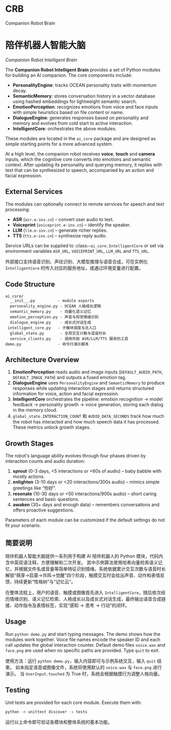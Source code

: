 # CRB
Companion Robot Brain
# 陪伴机器人智能大脑

*Companion Robot Intelligent Brain*

The **Companion Robot Intelligent Brain** provides a set of Python modules for
building an AI companion. The core components include:

- **PersonalityEngine**: tracks OCEAN personality traits with momentum decay.
- **SemanticMemory**: stores conversation history in a vector database using
  hashed embeddings for lightweight semantic search.
- **EmotionPerception**: recognizes emotions from voice and face inputs with
  simple heuristics based on file content or name.
- **DialogueEngine**: generates responses based on personality and memory and
  evolves from cold start to active interaction.
- **IntelligentCore**: orchestrates the above modules.

These modules are located in the `ai_core` package and are designed as simple
starting points for a more advanced system.

At a high level, the companion robot receives **voice**, **touch** and
**camera** inputs, which the cognitive core converts into emotions and semantic
context. After updating its personality and querying memory, it replies with
text that can be synthesized to speech, accompanied by an action and facial
expression.

## External Services

The modules can optionally connect to remote services for speech and text
processing:

- **ASR** (`asr.e-inv.cn`) – convert user audio to text.
- **Voiceprint** (`voiceprint.e-inv.cn`) – identify the speaker.
- **LLM** (`llm.e-inv.cn`) – generate richer replies.
- **TTS** (`tts.e-inv.cn`) – synthesize reply audio.

Service URLs can be supplied to :class:`~ai_core.IntelligentCore` or set via
environment variables ``ASR_URL``, ``VOICEPRINT_URL``, ``LLM_URL`` and
``TTS_URL``.

外部接口支持语音识别、声纹识别、大模型推理与语音合成，可在实例化
`IntelligentCore` 时传入对应的服务地址，或通过环境变量进行配置。

## Code Structure

```
ai_core/
  __init__.py          - module exports
  personality_engine.py - OCEAN 人格成长逻辑
  semantic_memory.py    - 向量化语义记忆
  emotion_perception.py - 声音与视觉情绪识别
  dialogue_engine.py    - 成长式对话生成
 intelligent_core.py   - 子模块调度与总入口
  global_state.py       - 全局交互计数与语音时长
  service_clients.py    - 调用外部 ASR/LLM/TTS 服务的工具
demo.py                - 命令行演示脚本
```

## Architecture Overview

1. **EmotionPerception** reads audio and image inputs (`DEFAULT_AUDIO_PATH`,
   `DEFAULT_IMAGE_PATH`) and outputs a fused emotion tag.
2. **DialogueEngine** uses `PersonalityEngine` and `SemanticMemory` to produce
   responses while updating interaction stages and returns structured
   information for voice, action and facial expression.
3. **IntelligentCore** orchestrates the pipeline: emotion recognition → model
   feedback → personality growth → voice generation, storing each dialog in the
   memory cloud.
4. `global_state.INTERACTION_COUNT` 和 `AUDIO_DATA_SECONDS` track how much the
   robot has interacted and how much speech data it has processed. These
   metrics unlock growth stages.

## Growth Stages

The robot's language ability evolves through four phases driven by
interaction counts and audio duration:

1. **sprout** (0-3 days, <5 interactions or <60s of audio) – baby babble with
   mostly actions.
2. **enlighten** (3-10 days or <20 interactions/300s audio) – mimics simple
   greetings like “你好”.
3. **resonate** (10-30 days or <50 interactions/900s audio) – short caring
   sentences and basic questions.
4. **awaken** (30+ days and enough data) – remembers conversations and offers
   proactive suggestions.

Parameters of each module can be customized if the default settings do not
fit your scenario.

## 简要说明

陪伴机器人智能大脑提供一系列用于构建 AI 陪伴机器人的 Python 模块，代码内含中英双语注释，方便理解和二次开发。
其中示例算法使用哈希向量检索语义记忆，并根据文件名或音量等简单特征识别情绪。系统依据累计交互次数与语音时长解锁“萌芽→启蒙→共鸣→觉醒”四个阶段，触摸交互时会给出声音、动作和表情反馈，持续更新“性格树”与“记忆云”。

在整体流程上，用户的语音、触摸或图像首先进入 ``IntelligentCore``，随后依次经历情绪识别、语义记忆检索、人格成长以及成长式对话生成，最终输出语音合成链接、动作指令及表情标签，实现“感知 → 思考 → 行动”的闭环。

## Usage

Run `python demo.py` and start typing messages. The demo shows how the modules
work together. Voice file names encode the speaker ID and each call updates the
global interaction counter. Default demo files `voice.wav` and `face.png` are
used when no specific paths are provided. Type `quit` to exit.

使用方法：运行 `python demo.py`，输入内容即可与示例系统交互，输入 `quit` 结束。
如未指定语音或图像文件，系统将使用默认的 `voice.wav` 与 `face.png` 进行演示。
当 `UserInput.touched` 为 True 时，系统会根据触摸行为调整人格向量。

## Testing

Unit tests are provided for each core module. Execute them with:

```bash
python -m unittest discover -s tests
```

运行以上命令即可验证各模块和整体系统的基本功能。
